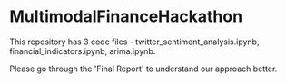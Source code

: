 # MultimodalFinanceHackathon

This repository has 3 code files - twitter_sentiment_analysis.ipynb, financial_indicators.ipynb, arima.ipynb.

Please go through the 'Final Report' to understand our approach better.

